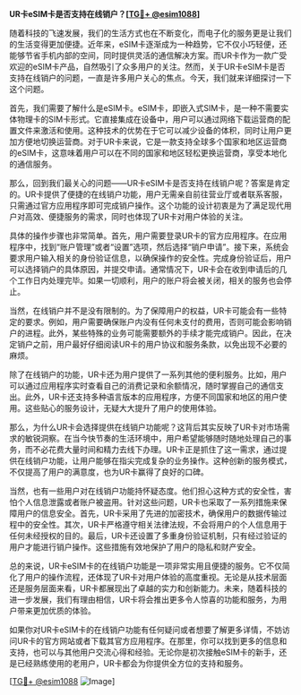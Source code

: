 **UR卡eSIM卡是否支持在线销户？[[TG💪+ @esim1088](https://t.me/s/esim1088)]**

随着科技的飞速发展，我们的生活方式也在不断变化，而电子化的服务更是让我们的生活变得更加便捷。近年来，eSIM卡逐渐成为一种趋势，它不仅小巧轻便，还能够节省手机内部的空间，同时提供灵活的通信解决方案。而UR卡作为一款广受欢迎的eSIM卡产品，自然吸引了众多用户的关注。然而，关于UR卡eSIM卡是否支持在线销户的问题，一直是许多用户关心的焦点。今天，我们就来详细探讨一下这个问题。

首先，我们需要了解什么是eSIM卡。eSIM卡，即嵌入式SIM卡，是一种不需要实体物理卡的SIM卡形式。它直接集成在设备中，用户可以通过网络下载运营商的配置文件来激活和使用。这种技术的优势在于它可以减少设备的体积，同时让用户更加方便地切换运营商。对于UR卡来说，它是一款支持全球多个国家和地区运营商的eSIM卡，这意味着用户可以在不同的国家和地区轻松更换运营商，享受本地化的通信服务。

那么，回到我们最关心的问题——UR卡eSIM卡是否支持在线销户呢？答案是肯定的。UR卡提供了便捷的在线销户功能，用户无需亲自前往营业厅或者联系客服，只需通过官方应用程序即可完成销户操作。这个功能的设计初衷是为了满足现代用户对高效、便捷服务的需求，同时也体现了UR卡对用户体验的关注。

具体的操作步骤也非常简单。首先，用户需要登录UR卡的官方应用程序。在应用程序中，找到“账户管理”或者“设置”选项，然后选择“销户申请”。接下来，系统会要求用户输入相关的身份验证信息，以确保操作的安全性。完成身份验证后，用户可以选择销户的具体原因，并提交申请。通常情况下，UR卡会在收到申请后的几个工作日内处理完毕。如果一切顺利，用户的账户将会被关闭，相关的服务也会停止。

当然，在线销户并不是没有限制的。为了保障用户的权益，UR卡可能会有一些特定的要求。例如，用户需要确保账户内没有任何未支付的费用，否则可能会影响销户的进程。此外，某些特殊的业务可能需要额外的手续才能完成销户。因此，在决定销户之前，用户最好仔细阅读UR卡的用户协议和服务条款，以免出现不必要的麻烦。

除了在线销户的功能，UR卡还为用户提供了一系列其他的便利服务。比如，用户可以通过应用程序实时查看自己的消费记录和余额情况，随时掌握自己的通信支出。此外，UR卡还支持多种语言版本的应用程序，方便不同国家和地区的用户使用。这些贴心的服务设计，无疑大大提升了用户的使用体验。

那么，为什么UR卡会选择提供在线销户功能呢？这背后其实反映了UR卡对市场需求的敏锐洞察。在当今快节奏的生活环境中，用户希望能够随时随地处理自己的事务，而不必花费大量时间和精力去线下办理。UR卡正是抓住了这一需求，通过提供在线销户功能，让用户能够在指尖完成复杂的业务操作。这种创新的服务模式，不仅提高了用户的满意度，也为UR卡赢得了良好的口碑。

当然，也有一些用户对在线销户功能持怀疑态度。他们担心这种方式的安全性，害怕个人信息泄露或者账户被盗用。针对这些问题，UR卡也采取了一系列措施来保障用户的信息安全。首先，UR卡采用了先进的加密技术，确保用户的数据传输过程中的安全性。其次，UR卡严格遵守相关法律法规，不会将用户的个人信息用于任何未经授权的目的。最后，UR卡还设置了多重身份验证机制，只有经过验证的用户才能进行销户操作。这些措施有效地保护了用户的隐私和财产安全。

总的来说，UR卡eSIM卡的在线销户功能是一项非常实用且便捷的服务。它不仅简化了用户的操作流程，还体现了UR卡对用户体验的高度重视。无论是从技术层面还是服务层面来看，UR卡都展现出了卓越的实力和创新能力。未来，随着科技的进一步发展，我们有理由相信，UR卡将会推出更多令人惊喜的功能和服务，为用户带来更加优质的体验。

如果你对UR卡eSIM卡的在线销户功能有任何疑问或者想要了解更多详情，不妨访问UR卡的官方网站或者下载其官方应用程序。在那里，你可以找到更多的信息和支持，也可以与其他用户交流心得和经验。无论你是初次接触eSIM卡的新手，还是已经熟练使用的老用户，UR卡都会为你提供全方位的支持和服务。

[[TG💪+ @esim1088](https://t.me/s/esim1088) ![Image](https://i.postimg.cc/4NQfJmqS/Snipaste-2025-05-13-00-14-12.png)]
